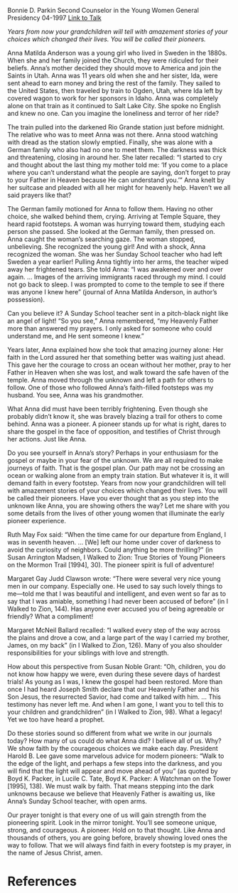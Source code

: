 Bonnie D. Parkin
Second Counselor in the Young Women General Presidency
04-1997
[Link to Talk](https://www.churchofjesuschrist.org/study/general-conference/1997/04/finding-faith-in-every-footstep?lang=eng)

_Years from now your grandchildren will tell with amazement stories of your choices which changed their lives. You will be called their pioneers._

Anna Matilda Anderson was a young girl who lived in Sweden in the 1880s. When she and her family joined the Church, they were ridiculed for their beliefs. Anna’s mother decided they should move to America and join the Saints in Utah. Anna was 11 years old when she and her sister, Ida, were sent ahead to earn money and bring the rest of the family. They sailed to the United States, then traveled by train to Ogden, Utah, where Ida left by covered wagon to work for her sponsors in Idaho. Anna was completely alone on that train as it continued to Salt Lake City. She spoke no English and knew no one. Can you imagine the loneliness and terror of her ride?

The train pulled into the darkened Rio Grande station just before midnight. The relative who was to meet Anna was not there. Anna stood watching with dread as the station slowly emptied. Finally, she was alone with a German family who also had no one to meet them. The darkness was thick and threatening, closing in around her. She later recalled: “I started to cry and thought about the last thing my mother told me: ‘If you come to a place where you can’t understand what the people are saying, don’t forget to pray to your Father in Heaven because He can understand you.’” Anna knelt by her suitcase and pleaded with all her might for heavenly help. Haven’t we all said prayers like that?

The German family motioned for Anna to follow them. Having no other choice, she walked behind them, crying. Arriving at Temple Square, they heard rapid footsteps. A woman was hurrying toward them, studying each person she passed. She looked at the German family, then pressed on. Anna caught the woman’s searching gaze. The woman stopped, unbelieving. She recognized the young girl! And with a shock, Anna recognized the woman. She was her Sunday School teacher who had left Sweden a year earlier! Pulling Anna tightly into her arms, the teacher wiped away her frightened tears. She told Anna: “I was awakened over and over again. … Images of the arriving immigrants raced through my mind. I could not go back to sleep. I was prompted to come to the temple to see if there was anyone I knew here” (journal of Anna Matilda Anderson, in author’s possession).

Can you believe it? A Sunday School teacher sent in a pitch-black night like an angel of light! “So you see,” Anna remembered, “my Heavenly Father more than answered my prayers. I only asked for someone who could understand me, and He sent someone I knew.”

Years later, Anna explained how she took that amazing journey alone: Her faith in the Lord assured her that something better was waiting just ahead. This gave her the courage to cross an ocean without her mother, pray to her Father in Heaven when she was lost, and walk toward the safe haven of the temple. Anna moved through the unknown and left a path for others to follow. One of those who followed Anna’s faith-filled footsteps was my husband. You see, Anna was his grandmother.

What Anna did must have been terribly frightening. Even though she probably didn’t know it, she was bravely blazing a trail for others to come behind. Anna was a pioneer. A pioneer stands up for what is right, dares to share the gospel in the face of opposition, and testifies of Christ through her actions. Just like Anna.

Do you see yourself in Anna’s story? Perhaps in your enthusiasm for the gospel or maybe in your fear of the unknown. We are all required to make journeys of faith. That is the gospel plan. Our path may not be crossing an ocean or walking alone from an empty train station. But whatever it is, it will demand faith in every footstep. Years from now your grandchildren will tell with amazement stories of your choices which changed their lives. You will be called their pioneers. Have you ever thought that as you step into the unknown like Anna, you are showing others the way? Let me share with you some details from the lives of other young women that illuminate the early pioneer experience.

Ruth May Fox said: “When the time came for our departure from England, I was in seventh heaven. … [We] left our home under cover of darkness to avoid the curiosity of neighbors. Could anything be more thrilling?” (in Susan Arrington Madsen, I Walked to Zion: True Stories of Young Pioneers on the Mormon Trail [1994], 30). The pioneer spirit is full of adventure!

Margaret Gay Judd Clawson wrote: “There were several very nice young men in our company. Especially one. He used to say such lovely things to me—told me that I was beautiful and intelligent, and even went so far as to say that I was amiable, something I had never been accused of before” (in I Walked to Zion, 144). Has anyone ever accused you of being agreeable or friendly? What a compliment!

Margaret McNeil Ballard recalled: “I walked every step of the way across the plains and drove a cow, and a large part of the way I carried my brother, James, on my back” (in I Walked to Zion, 126). Many of you also shoulder responsibilities for your siblings with love and strength.

How about this perspective from Susan Noble Grant: “Oh, children, you do not know how happy we were, even during these severe days of hardest trials! As young as I was, I knew the gospel had been restored. More than once I had heard Joseph Smith declare that our Heavenly Father and his Son Jesus, the resurrected Savior, had come and talked with him. … This testimony has never left me. And when I am gone, I want you to tell this to your children and grandchildren” (in I Walked to Zion, 98). What a legacy! Yet we too have heard a prophet.

Do these stories sound so different from what we write in our journals today? How many of us could do what Anna did? I believe all of us. Why? We show faith by the courageous choices we make each day. President Harold B. Lee gave some marvelous advice for modern pioneers: “Walk to the edge of the light, and perhaps a few steps into the darkness, and you will find that the light will appear and move ahead of you” (as quoted by Boyd K. Packer, in Lucile C. Tate, Boyd K. Packer: A Watchman on the Tower [1995], 138). We must walk by faith. That means stepping into the dark unknowns because we believe that Heavenly Father is awaiting us, like Anna’s Sunday School teacher, with open arms.

Our prayer tonight is that every one of us will gain strength from the pioneering spirit. Look in the mirror tonight. You’ll see someone unique, strong, and courageous. A pioneer. Hold on to that thought. Like Anna and thousands of others, you are going before, bravely showing loved ones the way to follow. That we will always find faith in every footstep is my prayer, in the name of Jesus Christ, amen.

# References

